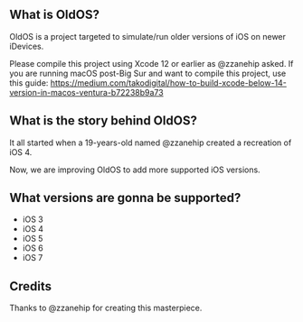 ## What is OldOS?
OldOS is a project targeted to simulate/run older versions of iOS on newer iDevices.

Please compile this project using Xcode 12 or earlier as @zzanehip asked. If you are running macOS post-Big Sur and want to compile this project, use this guide:
https://medium.com/takodigital/how-to-build-xcode-below-14-version-in-macos-ventura-b72238b9a73

## What is the story behind OldOS?
It all started when a 19-years-old named @zzanehip created a recreation of iOS 4.

Now, we are improving OldOS to add more supported iOS versions.

## What versions are gonna be supported?
* iOS 3
* iOS 4
* iOS 5
* iOS 6
* iOS 7

## Credits
Thanks to @zzanehip for creating this masterpiece.

